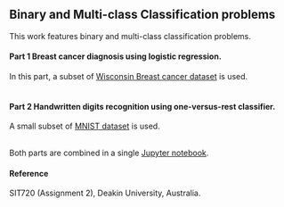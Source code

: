 ## Binary and Multi-class Classification problems
This work features binary and multi-class classification problems.

#### Part 1 Breast cancer diagnosis using logistic regression.
In this part, a subset of [Wisconsin Breast cancer dataset](https://archive.ics.uci.edu/ml/datasets/Breast+Cancer+Wisconsin+%28Diagnostic%29)  is used.<br></br>

#### Part 2 Handwritten digits recognition using one-versus-rest classifier.
A small subset of [MNIST dataset](http://yann.lecun.com/exdb/mnist/) is used.<br></br>

Both parts are combined in a single [Jupyter notebook](https://github.com/farah-samat/logistic-regression/blob/master/binary_and_multiclass.ipynb).

#### Reference
SIT720 (Assignment 2), Deakin University, Australia.
